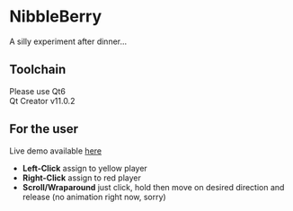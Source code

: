 # NibbleBerry

A silly experiment after dinner...

## Toolchain

Please use Qt6  
Qt Creator v11.0.2

## For the user

Live demo available [here](https://lisr-pcs.github.io/NibbleBerry)

* **Left-Click** assign to yellow player
* **Right-Click** assign to red player
* **Scroll/Wraparound** just click, hold then move on desired direction and release (no animation right now, sorry)
